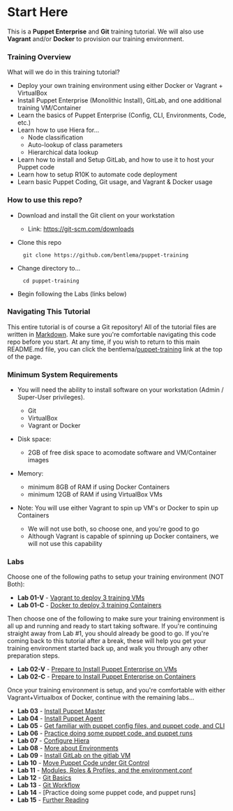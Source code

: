 # Start Here #

This is a **Puppet Enterprise** and **Git** training tutorial.
We will also use **Vagrant** and/or **Docker** to provision our training environment.

### Training Overview ###

What will we do in this training tutorial?

* Deploy your own training environment using either Docker or Vagrant + VirtualBox
* Install Puppet Enterprise (Monolithic Install), GitLab, and one additional training VM/Container
* Learn the basics of Puppet Enterprise (Config, CLI, Environments, Code, etc.)
* Learn how to use Hiera for...
    - Node classification
    - Auto-lookup of class parameters
    - Hierarchical data lookup
* Learn how to install and Setup GitLab, and how to use it to host your Puppet code
* Learn how to setup R10K to automate code deployment
* Learn basic Puppet Coding, Git usage, and Vagrant & Docker usage

### How to use this repo? ###

* Download and install the Git client on your workstation

     - Link:  https://git-scm.com/downloads

* Clone this repo

```
     git clone https://github.com/bentlema/puppet-training
```

* Change directory to...

```
     cd puppet-training
```

* Begin following the Labs (links below)

### Navigating This Tutorial ###

This entire tutorial is of course a Git repository!  All of the tutorial
files are written in [Markdown](https://en.wikipedia.org/wiki/Markdown).
Make sure you're comfortable navigating this code repo before you start.
At any time, if you wish to return to this main README.md file, you can
click the bentlema/[puppet-training](https://github.com/bentlema/puppet-training#start-here) link at the top of the page.

### Minimum System Requirements ##

* You will need the ability to install software on your workstation (Admin / Super-User privileges).
    - Git
    - VirtualBox
    - Vagrant or Docker

* Disk space:
    - 2GB of free disk space to acomodate software and VM/Container images

* Memory:
    - minimum 8GB of RAM if using Docker Containers
    - minimum 12GB of RAM if using VirtualBox VMs

* Note: You will use either Vagrant to spin up VM's or Docker to spin up Containers
    - We will not use both, so choose one, and you're good to go
    - Although Vagrant is capable of spinning up Docker containers, we will
      not use this capability

### Labs ###

Choose one of the following paths to setup your training environment (NOT Both):

* **Lab 01-V** - [Vagrant to deploy 3 training VMs](/tutorial/01v-Provision-Training-VMs.md)
* **Lab 01-C** - [Docker to deploy 3 training Containers](/tutorial/01c-Provision-Training-Containers.md)

Then choose one of the following to make sure your training environment is all
up and running and ready to start taking software.  If you're continuing straight
away from Lab #1, you should already be good to go.  If you're coming back to this
tutorial after a break, these will help you get your training environment started
back up, and walk you through any other preparation steps.

* **Lab 02-V** - [Prepare to Install Puppet Enterprise on VMs](/tutorial/02v-Prep-to-Install-Puppet-Master.md)
* **Lab 02-C** - [Prepare to Install Puppet Enterprise on Containers](/tutorial/02c-Prep-to-Install-Puppet-Master.md)

Once your training environment is setup, and you're comfortable with
either Vagrant+Virtualbox of Docker, continue with the remaining labs...

 * **Lab 03** - [Install Puppet Master](/tutorial/03-Install-Puppet-Master.md)
 * **Lab 04** - [Install Puppet Agent](/tutorial/04-Install-Puppet-Agent.md)
 * **Lab 05** - [Get familiar with puppet config files, and puppet code, and CLI](/tutorial/05-Puppet-Config-and-Code.md)
 * **Lab 06** - [Practice doing some puppet code, and puppet runs](/tutorial/06-Puppet-Code-Practice.md)
 * **Lab 07** - [Configure Hiera](/tutorial/07-Config-Hiera.md)
 * **Lab 08** - [More about Environments](/tutorial/08-Environments.md)
 * **Lab 09** - [Install GitLab on the gitlab VM](/tutorial/09-Install-GitLab.md)
 * **Lab 10** - [Move Puppet Code under Git Control](/tutorial/10-Move-Puppet-Code-to-GitLab.md)
 * **Lab 11** - [Modules, Roles & Profiles, and the environment.conf](/tutorial/11-Roles-and-Profiles.md)
 * **Lab 12** - [Git Basics](/tutorial/12-Git-Basics.md)
 * **Lab 13** - [Git Workflow](/tutorial/13-Git-Workflow.md)
 * **Lab 14** - [Practice doing some puppet code, and puppet runs]
 * **Lab 15** - [Further Reading](/tutorial/YY-Further-Reading.md)

